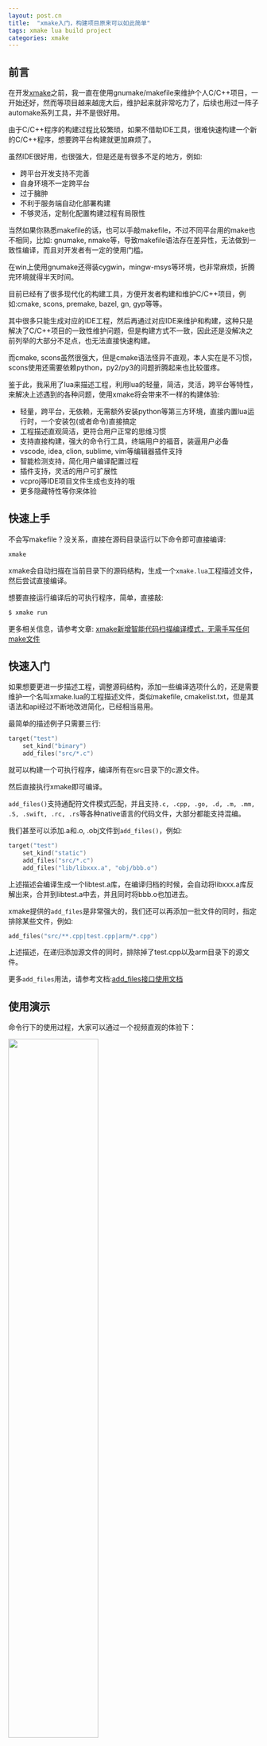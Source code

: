 ```yaml
---
layout: post.cn
title:  "xmake入门，构建项目原来可以如此简单"
tags: xmake lua build project 
categories: xmake
---
```


## 前言

在开发[xmake](https://github.com/tboox/xmake)之前，我一直在使用gnumake/makefile来维护个人C/C++项目，一开始还好，然而等项目越来越庞大后，维护起来就非常吃力了，后续也用过一阵子automake系列工具，并不是很好用。

由于C/C++程序的构建过程比较繁琐，如果不借助IDE工具，很难快速构建一个新的C/C++程序，想要跨平台构建就更加麻烦了。

虽然IDE很好用，也很强大，但是还是有很多不足的地方，例如:

- 跨平台开发支持不完善 
- 自身环境不一定跨平台
- 过于臃肿
- 不利于服务端自动化部署构建
- 不够灵活，定制化配置构建过程有局限性

当然如果你熟悉makefile的话，也可以手敲makefile，不过不同平台用的make也不相同，比如: gnumake, nmake等，导致makefile语法存在差异性，无法做到一致性编译，而且对开发者有一定的使用门槛。

在win上使用gnumake还得装cygwin，mingw-msys等环境，也非常麻烦，折腾完环境就得半天时间。

目前已经有了很多现代化的构建工具，方便开发者构建和维护C/C++项目，例如:cmake, scons, premake, bazel, gn, gyp等等。

其中很多只能生成对应的IDE工程，然后再通过对应IDE来维护和构建，这种只是解决了C/C++项目的一致性维护问题，但是构建方式不一致，因此还是没解决之前列举的大部分不足点，也无法直接快速构建。

而cmake, scons虽然很强大，但是cmake语法怪异不直观，本人实在是不习惯，scons使用还需要依赖python，py2/py3的问题折腾起来也比较蛋疼。

鉴于此，我采用了lua来描述工程，利用lua的轻量，简洁，灵活，跨平台等特性，来解决上述遇到的各种问题，使用xmake将会带来不一样的构建体验:

- 轻量，跨平台，无依赖，无需额外安装python等第三方环境，直接内置lua运行时，一个安装包(或者命令)直接搞定
- 工程描述直观简洁，更符合用户正常的思维习惯
- 支持直接构建，强大的命令行工具，终端用户的福音，装逼用户必备
- vscode, idea, clion, sublime, vim等编辑器插件支持
- 智能检测支持，简化用户编译配置过程
- 插件支持，灵活的用户可扩展性
- vcproj等IDE项目文件生成也支持的哦
- 更多隐藏特性等你来体验


## 快速上手

不会写makefile？没关系，直接在源码目录运行以下命令即可直接编译:

```bash
xmake
```

xmake会自动扫描在当前目录下的源码结构，生成一个`xmake.lua`工程描述文件，然后尝试直接编译。

想要直接运行编译后的可执行程序，简单，直接敲:

```bash
$ xmake run
```







更多相关信息，请参考文章: [xmake新增智能代码扫描编译模式，无需手写任何make文件](http://tboox.org/cn/2017/01/07/build-without-makefile/)

## 快速入门

如果想要更进一步描述工程，调整源码结构，添加一些编译选项什么的，还是需要维护一个名叫xmake.lua的工程描述文件，类似makefile, cmakelist.txt，但是其语法和api经过不断地改进简化，已经相当易用。

最简单的描述例子只需要三行:

```lua
target("test")
    set_kind("binary")
    add_files("src/*.c")
```

就可以构建一个可执行程序，编译所有在src目录下的c源文件。

然后直接执行xmake即可编译。

`add_files()`支持通配符文件模式匹配，并且支持`.c, .cpp, .go, .d, .m, .mm, .S, .swift, .rc, .rs`等各种native语言的代码文件，大部分都能支持混编。

我们甚至可以添加.a和.o, .obj文件到`add_files()`，例如:

```lua
target("test")
    set_kind("static")
    add_files("src/*.c")
    add_files("lib/libxxx.a", "obj/bbb.o")
```

上述描述会编译生成一个libtest.a库，在编译归档的时候，会自动将libxxx.a库反解出来，合并到libtest.a中去，并且同时将bbb.o也加进去。

xmake提供的`add_files`是非常强大的，我们还可以再添加一批文件的同时，指定排除某些文件，例如:

```lua
add_files("src/**.cpp|test.cpp|arm/*.cpp")
```

上述描述，在递归添加源文件的同时，排除掉了test.cpp以及arm目录下的源文件。

更多`add_files`用法，请参考文档:[add_files接口使用文档](http://xmake.io/#/zh/manual?id=targetadd_files) 

## 使用演示

命令行下的使用过程，大家可以通过一个视频直观的体验下：

<a href="https://asciinema.org/a/133693">
<img src="https://asciinema.org/a/133693.png" width="60%" />
</a>

## 创建工程

更加省事的方式就是通过上节所说傻瓜式操作方式，自动生成一个xmake.lua，然后在这基础下修修改改就行了。

当然如果没有现成源码，想从新工程创建开始编译，那么可以使用xmake提供的工程模板进行创建:

```bash
$ xmake create test
```

默认创建一个名为test的c可执行项目，源码结构如下:

```
.
├── src
│   └── main.c
└── xmake.lua
```

当然你也可以选择语言和模板类型:

```bash
$ xmake create -l c++ -t shared test
```

上述命令创建了一个c++动态库项目，就这么简单。

## 运行和调试

编译完的可执行程序，直接敲`xmake run`就能运行，xmake会自动找到对应的target目标文件，你也可以传递参数给程序。

如果有多个target目标，你可以指定需要运行的target名，例如:

```bash
$ xmake run test
```

想要快速调试程序？加上`-d`参数即可

```bash
$ xmake run -d test
```

xmake默认会去找系统自带的调试器，然后加载运行，windows上使用vsjitdebugger，linux上gdb，macos上lldb，当然你也可以随意切换到其他调试器。

配合debug模式编译，就能做到使用xmake进行源码调试。

## 可视化配置和构建

xmake提倡使用命令行的方式来操作，用习惯后效率非常高，而且在windows上，即使没有cygwin，也可以直接在cmd下正常运行。

当然，并不是所有用户习惯命令行，因此xmake也提供了编辑器插件，与各大编辑器进行集成，例如:

#### xmake-vscode插件

<img src="https://raw.githubusercontent.com/tboox/xmake-vscode/master/res/problem.gif" width="60%" />

#### xmake-idea插件

<img src="https://raw.githubusercontent.com/tboox/xmake-idea/master/res/problem.gif" width="60%" />

#### xmake-sublime插件

<img src="https://raw.githubusercontent.com/tboox/xmake-sublime/master/res/problem.gif" width="60%" />

#### xmake-tui界面

除了编辑器插件，xmake甚至自己封装实现了一整套跨平台tui字符界面库，然后仿kconfig/menuconf的界面风格，实现了一个类似的可视化字符界面菜单配置。

这个不需要额外的插件，只需要在终端下执行:


```bash
$ xmake f --menu
```

就可以显示菜单配置界面进行编译配置，配置完即可根据当前配置进行编译，效果如下:

<img src="http://xmake.io/assets/img/index/menuconf.gif" width="60%" />


## 定制化编译

想要更加灵活的编译配置？那就得要修改xmake.lua啦，不过还是很简单的。

#### 添加编译选项

```lua
target("test")
    set_kind("binary")
    add_files("src/*.c")
    if is_mode("debug") then
       add_cxflags("-DDEBUG")
    end
```

上面代码中，`add_cxflags`接口就是同时配置C/C++代码的编译选项，并且只在debug模式下生效，也就是执行下面命令的时候: 

```bash
$ xmake f -m debug
$ xmake
```

#### 使用内置选项

像添加宏定义，设置警告级别，优化级别，头文件搜索目录什么的，完全没必要使用原始的`add_cxflags`接口，xmake有提供更加方便的接口，更加智能化的处理来简化配置，也更加通用跨平台，例如:

```lua
add_defines("DEBUG")
set_optimize("fast")
set_warnings("all", "error")

target("test")
    set_kind("binary")
    add_files("src/*.c")

target("test2")
    set_kind("binary")
    add_files("src2/*.c")
```

跟刚才的配置不同的是，此处设置放在了target的上面，此处不属于target域，是root全局设置，会影响下面的所有target目标程序的编译设置，这样可以简化配置，避免冗余。

## 灵活的脚本控制

对于高端用户，构建需求复杂多变，xmake也提供了对应解决方案，各个构建阶段都可以灵活定制:

```lua
target("test")
    set_kind("binary")
    add_files("src/*.c")

    after_build(function (target)
        os.exec("file %s", target:targetfile())
    end)
```

上述代码在编译程序结束后，执行file命令查看目标程序相关信息，目前xmake可以在build, clean, run, install, uninstall等各个阶段的前后插入自定义的脚本，也可以直接内置action，例如: on_install会覆盖内置的安装逻辑，提供给用户足够的灵活性。

## 方便的多目标依赖

很多时候，一个项目会有多个target目标程序，之间存在依赖关系，例如: 一个可执行程序hello，依赖一个静态库libtest.a，我们只需要通过add_deps将两个target做个关联就行了，libtest.a的搜索目录，头文件目录设置什么的都不需要关心，xmake会自动处理:

```lua
target("test")
    set_kind("static")
    add_files("src/test/*.c")

target("hello")
    add_deps("test")  --添加依赖
    set_kind("binary")
    add_files("src/hello/*.c")
```

## 预编译头文件支持

xmake支持通过预编译头文件去加速c/c++程序编译，目前支持的编译器有：gcc, clang和msvc。

```lua
target("test")
    -- ...
    set_pcxxheader("header.h")
```

各大编译器对预编译头的处理方式存在很大差异，而xmake将其差异性隐藏了起来，提供一致性的描述设置，简化用户在跨平台编译时候的处理，
具体关于编译器对预编译头文件的处理，可参考相关文章：[不同编译器对预编译头文件的处理](http://tboox.org/cn/2017/07/31/precompiled-header/)

## 自定义编译规则

xmake不仅原生内置支持多种语言文件的构建，而且还可以通过自定义构建规则，让用户自己来实现复杂的未知文件构建。

我们可以通过预先设置规则支持的文件后缀，来扩展其他文件的构建支持：

```lua
-- 定义一个markdown文件的构建规则
rule("markdown")
    set_extensions(".md", ".markdown")
    on_build(function (target, sourcefile)
        os.cp(sourcefile, path.join(target:targetdir(), path.basename(sourcefile) .. ".html"))
    end)

target("test")
    set_kind("binary")
    
    -- 使test目标支持markdown文件的构建规则
    add_rules("markdown")

    -- 添加markdown文件的构建
    add_files("src/*.md")
    add_files("src/*.markdown")
```

我们也可以指定某些零散的其他文件作为markdown规则来处理：

```lua
target("test")
    -- ...
    add_files("src/test/*.md.in", {rule = "markdown"})
```

注：通过`add_files("*.md", {rule = "markdown"})`方式指定的规则，优先级高于`add_rules("markdown")`设置的规则。

## IDE工程文件生成

xmake提供了丰富的插件扩展，其中vcproj, makefile等工程文件的生成就是作为插件提供，使用起来也非常简单:

```bash
$ xmake project -k vs2017 -m "debug,release"
```

即可生成带有debug, release两种编译模式的vc工程，同时支持x86和x64。

生成的工程目录结构会根据添加的所有源文件的目录结构，自动分析生成直观的文件树，方便vs去浏览查看。

makefile的生成如下:

```bash
$ xmake project -k makefile
```

后续会陆续更多其他工程文件，也欢迎大家来贡献哦。

## 灵活简单的插件扩展

上节的IDE工程文件生成，在xmake中就是作为插件来提供，这样更加方便扩展，也能让用户快速定制自己的插件，只需要定义个task插件任务就行了：


```lua
-- 定义一个名叫hello的插件任务
task("hello")

    -- 设置类型为插件
    set_category("plugin")

    -- 插件运行的入口
    on_run(function ()
        print("hello xmake!")
    end)

    -- 设置插件的命令行选项，这里没有任何参数选项，仅仅显示插件描述
    set_menu {
                -- usage
                usage = "xmake hello [options]"

                -- description
            ,   description = "Hello xmake!"

                -- options
            ,   options = {}
            } 
```

上述代码就是一个最为简单的`hello xmake!`插件，运行`$xmake hello`就可看到执行输出，`set_menu`用于配置插件命令行选项，这个不设置就是内部task，无法在命令行下调用。

更加详细的插件说明以及内置插件列表可参考文档：[插件手册](http://xmake.io/#/zh/plugins)

## 查找依赖包

xmake参考了cmake对于`find_*`系列接口的设计，实现在项目中动态的查找和添加包依赖。

```lua
target("test")
    set_kind("binary")
    add_files("*.c")
    on_load(function (target)
        import("lib.detect.find_package")
        target:add(find_package("zlib"))
    end)
```

上述描述代码，通过`lib.detect.find_package`来查找包，如果找到zlib包，则将links, includedirs和linkdirs等信息添加到target中去。

## 交互式命令执行(REPL)

有时候在交互模式下，运行命令更加的方便测试和验证一些模块和api，也更加的灵活，不需要再去额外写一个脚本文件来加载，不过我一般用来做计算器用用（好吧。。）

```bash
# 不带任何参数执行，就可以进入
$ xmake lua
>

# 进行表达式计算
> 1 + 2
3

# 赋值和打印变量值
> a = 1
> a
1

# 多行输入和执行
> for _, v in pairs({1, 2, 3}) do
>> print(v)
>> end
1
2
3
```

我们也能够通过 import 来导入扩展模块：

```bash
> task = import("core.project.task")
> task.run("hello")
hello xmake!
```

## 编译环境支持

当前xmake的最新版本已经支持很多sdk环境的集成编译，例如: 

- [x] Visual Studio编译环境
- [x] mingw编译环境
- [x] cygwin编译环境
- [x] Android NDK编译环境
- [x] Xcode编译环境(支持iPhoneos/Macosx构建)
- [x] 系统gcc/clang编译环境
- [x] 交叉工具链编译环境
- [x] Cuda编译环境
- [ ] Qt编译环境(正在支持中)
- [ ] Windows WDK编译环境(正在支持中)

## FAQ

#### xmake有哪些用途?

1. 跨平台维护和编译C/C++项目
2. CI上部署自动化构建
3. 开源代码的快速移植
4. 临时的测试代码编写和快速运行
5. 与自己喜欢的编辑器集成，打造属于自己的C/C++开发环境
6. 与其他native语言的混合编译
7. 嵌入式开发下的交叉编译
8. 提升逼格

对于第三点的用途，我平常用的最多，因为我经常需要移植第三方的开源项目，它们使用的构建工具各不相同，有automake，cmake等等，其支持的构建平台力度也都不相同，经常会遇到需要的平台不支持的问题。

没办法，只好自己敲makefile来移植代码，然后适配自己需要支持的那些平台，还有交叉工具链，很蛋疼，自从写了xmake后，我现在平常移植代码方便了很多，效率提升非常明显。

#### 怎样看实时编译警告信息?

为了避免刷屏，在构建时候，默认是不实时输出警告信息的，如果想要看的话可以加上`-w`选项启用编译警告输出就行了。

```bash
$ xmake [-w|--warning] 
```

#### 怎样看详细的编译参数信息？

请加上 `-v` 或者 `--verbose` 选项重新执行xmake后，获取更加详细的输出信息

例如：

```hash
$ xmake [-v|--verbose] 
```

如果加上 `--backtrace` 选项也可以获取出错时的xmake的调试栈信息

```bash
$ xmake -v --backtrace
```

<img src="/static/img/xmake/xmake-verbose.png" width="60%" />

## 快速安装

最后我们讲下，如何安装xmake，通常只需要一个脚本命令就能搞定。

#### 一键安装脚本

```bash
bash <(curl -fsSL https://raw.githubusercontent.com/tboox/xmake/master/scripts/get.sh)
```

#### windows安装包

对于windows用户，提供了安装包来快速安装，可到[Github Releases](https://github.com/tboox/xmake/releases)上下载对应版本。

更加详细的安装过程，见相关文档: [安装说明](http://xmake.io/#/zh/?id=安装)

## 结语

xmake还有很多非常有用的特性，例如：编译器特性检测、丰富的模块库、依赖包管理、自定义选项等等，一篇文章讲不完这么多，大家有兴趣的话，可以去[官方文档](http://xmake.io/#/zh/)里面看看，还有很多隐藏特性等着你哦。


